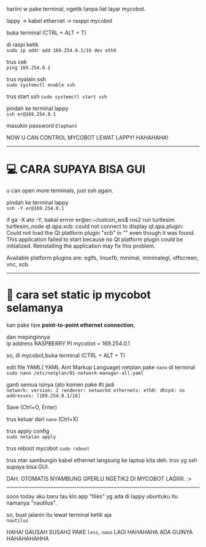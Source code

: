 hariini w pake terminal, ngetik tanpa liat layar mycobot.


lappy -> kabel ethernet -> rasppi mycobot  

buka terminal (CTRL + ALT + T)  

di raspi ketik  
`sudo ip addr add 169.254.0.1/16 dev eth0`

trus cek  
`ping 169.254.0.1`

trus nyalain ssh  
`sudo systemctl enable ssh`

trus start ssh
`sudo systemctl start ssh`  

pindah ke terminal lappy  
`ssh er@169.254.0.1`  

masukin password
`Elephant`

NOW U CAN CONTROL MYCOBOT LEWAT LAPPY! HAHAHAHA!

---
# 💻 CARA SUPAYA BISA GUI
u can open more terminals, just ssh again.  
  
pindah ke terminal lappy  
`ssh -Y er@169.254.0.1`  

  if ga -X ato -Y, bakal errror
er@er:~/colcon_ws$ ros2 run turtlesim turtlesim_node
qt.qpa.xcb: could not connect to display 
qt.qpa.plugin: Could not load the Qt platform plugin "xcb" in "" even though it was found.
This application failed to start because no Qt platform plugin could be initialized. Reinstalling the application may fix this problem.

Available platform plugins are: eglfs, linuxfb, minimal, minimalegl, offscreen, vnc, xcb.

---
# 📑 cara set static ip mycobot selamanya  

kan pake tipe **point-to-point ethernet connection**,

  dan mepinginnya  
  ip address RASPBERRY PI mycobot = 169.254.0.1  

so, di mycobot,buka terminal (CTRL + ALT + T)  

edit file YAML( YAML Aint Markup Language) netplan pake `nano` di terminal  
`sudo nano /etc/netplan/01-network-manager-all.yaml`  

ganti semua isinya (ato komen pake #) jadi  
`network:
  version: 2
  renderer: networkd
  ethernets:
    eth0:
      dhcp4: no
      addresses: [169.254.0.1/16]
`  

Save (Ctrl+O, Enter)

trus keluar dari `nano` (Ctrl+X)  

trus apply config  
`sudo netplan apply`  

trus reboot mycobot
`sudo reboot`  

trus ntar sambungin kabel ethernet langsung ke laptop kita deh.
trus yg ssh supaya bisa GUI.

DAH. OTOMATIS NYAMBUNG GPERLU NGETIK2 DI MYCOBOT LAGIIIII. :>

---
sooo today aku baru tau klo app "files" yg ada di lappy ubuntuku itu namanya "nautilus".  

  so, buat jalanin itu lewat terminal ketik aja  
  `nautilus`  

HAHA! GAUSAH SUSAH2 PAKE `less`, `nano` LAGI HAHAHAHA ADA GUINYA HAHAHAHAHHA





